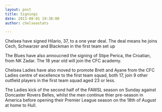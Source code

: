 ```yaml
---
layout: post
title: Signings
date: 2013-08-01 19:30:00
author: chelseastats

---
```


<p>Chelsea have signed Hilario, 37, to a one year deal. The deal means he joins Cech, Schwarzer and Blackman 
in the first team set up</p>

<p>The Blues have also annoucned the signing of Stipe Perica, the Croatian, from NK Zadar. The 18 year 
old will join the CFC academy.</p>

<p>Chelsea Ladies have also moved to promote Brett and Ayane from the CFC Ladies centre of excellence 
to the first team squad, both 17, join 9 other outfield players
in the first team squad aged 23 or less.</p>

<p>The Ladies kick of the second half of the FAWSL season on Sunday against Doncaster Rovers Belles, 
whilst the men continue thier pre-season in America before opening their 
Premier League season on the 18th of August at home to Hull.</p>